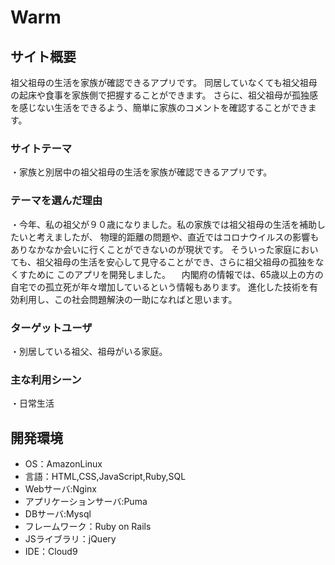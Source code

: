 # Warm

## サイト概要
祖父祖母の生活を家族が確認できるアプリです。
同居していなくても祖父祖母の起床や食事を家族側で把握することができます。
さらに、祖父祖母が孤独感を感じない生活をできるよう、簡単に家族のコメントを確認することができます。

### サイトテーマ
・家族と別居中の祖父祖母の生活を家族が確認できるアプリです。

### テーマを選んだ理由
・今年、私の祖父が９０歳になりました。私の家族では祖父祖母の生活を補助したいと考えましたが、
物理的距離の問題や、直近ではコロナウイルスの影響もありなかなか会いに行くことができないのが現状です。
そういった家庭においても、祖父祖母の生活を安心して見守ることができ、さらに祖父祖母の孤独をなくすために
このアプリを開発しました。
　内閣府の情報では、65歳以上の方の自宅での孤立死が年々増加しているという情報もあります。
進化した技術を有効利用し、この社会問題解決の一助になればと思います。
### ターゲットユーザ
・別居している祖父、祖母がいる家庭。

### 主な利用シーン
・日常生活


## 開発環境
- OS：AmazonLinux
- 言語：HTML,CSS,JavaScript,Ruby,SQL
- Webサーバ:Nginx
- アプリケーションサーバ:Puma
- DBサーバ:Mysql
- フレームワーク：Ruby on Rails
- JSライブラリ：jQuery
- IDE：Cloud9

